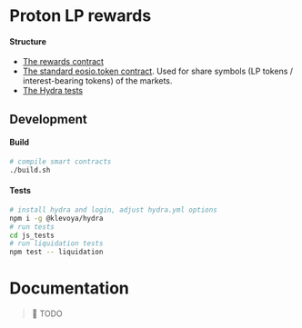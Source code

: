 # Proton LP rewards

#### Structure

- [The rewards contract](./lending)
- [The standard eosio.token contract](./eosio.token). Used for share symbols (LP tokens / interest-bearing tokens) of the markets.
- [The Hydra tests](./js_test)

## Development

#### Build

```bash
# compile smart contracts
./build.sh
```

#### Tests

```bash
# install hydra and login, adjust hydra.yml options
npm i -g @klevoya/hydra
# run tests
cd js_tests
# run liquidation tests
npm test -- liquidation
```

# Documentation

> 🚧 TODO